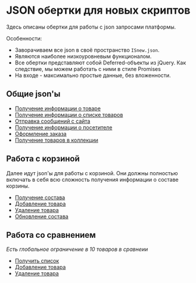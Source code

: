 # JSON обертки для новых скриптов

Здесь описаны обертки для работы с json запросами платформы.

Особенности:
* Заворачиваем все json в своё пространство `ISnew.json`.
* Являются наиболее низкоуровневым функционалом.
* Все обертки представляют собой Deferred-объекты из jQuery. Как следствие, мы можем работать с ними в стиле Promises
* На входе - максимально простые данные, без вложенности.

## Общие json'ы

* [Получение информации о товаре](getProduct.md)
* [Получение информации о списке товаров](getProductsList.md)
* [Отправка сообщений с сайта](sendMessage.md)
* [Получение информации о посетителе](getClientInfo.md)
* [Оформление заказа](makeCheckout.md)
* [Получение товаров в коллекции](getCollection.md)

## Работа с корзиной

Далее идут json'ы для работы с корзиной. Они должны полностью включать в себя всю сложность получения информации о составе корзины.

* [Получение состава](getCartItems.md)
* [Добавление товара](addCartItems.md)
* [Удаление товара](removeCartItem.md)
* [Обновление состава](updateCartItems.md)

## Работа со сравнением

*Есть глобальное ограничение в 10 товаров в сравнеии*

* [Получить список](getCompareItems.md)
* [Добавление товара](addCompareItem.md)
* [Удаление товара](removeCompareItem.md)